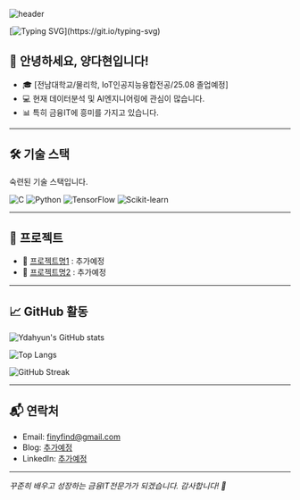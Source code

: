 ![header](https://capsule-render.vercel.app/api?type=waving&color=auto&height=200&section=header&text=To%20be%20Charm%20Cracker&fontSize=40&animation=fadeIn)

[![Typing SVG](https://readme-typing-svg.herokuapp.com?font=Nanum+Gothic&pause=1000&color=F7A5A5&width=500&lines=안녕하세요!+양다현입니다.;우리FISA+5기+AI엔지니어링+과정에+참여하고+있어요.)](https://git.io/typing-svg)

## 👋 안녕하세요, 양다현입니다!

- 🎓 [전남대학교/물리학, IoT인공지능융합전공/25.08 졸업예정]  
- 💻 현재 데이터분석 및 AI엔지니어링에 관심이 많습니다.  
- 📊 특히 금융IT에 흥미를 가지고 있습니다.  

---

## 🛠 기술 스택
숙련된 기술 스택입니다.

![C](https://img.shields.io/badge/C-00599C?style=flat&logo=c&logoColor=white)
![Python](https://img.shields.io/badge/Python-3776AB?style=flat&logo=python&logoColor=white)
![TensorFlow](https://img.shields.io/badge/TensorFlow-FF6F00?style=flat&logo=tensorflow&logoColor=white)
![Scikit-learn](https://img.shields.io/badge/scikit--learn-F7931E?style=flat&logo=scikit-learn&logoColor=white)

---

## 📂 프로젝트
- 🔗 [프로젝트명1](링크) : 추가예정
- 🔗 [프로젝트명2](링크) : 추가예정

---

## 📈 GitHub 활동

![Ydahyun's GitHub stats](https://github-readme-stats.vercel.app/api?username=Ydahyun&show_icons=true&theme=tokyonight)

![Top Langs](https://github-readme-stats.vercel.app/api/top-langs/?username=Ydahyun&layout=compact&theme=tokyonight)

![GitHub Streak](https://streak-stats.demolab.com/?user=Ydahyun&theme=nightowl)


---

## 📬 연락처

- Email: finyfind@gmail.com  
- Blog: [추가예정](https://www.naver.com/)  
- LinkedIn: [추가예정](https://www.naver.com/)  

---

_꾸준히 배우고 성장하는 금융IT전문가가 되겠습니다. 감사합니다! 🙇_
